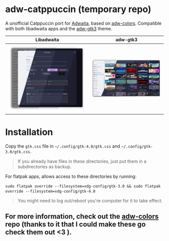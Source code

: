 # adw-catppuccin (temporary repo)
 A unofficial Catppuccin port for [Adwaita](https://gnome.pages.gitlab.gnome.org/libadwaita), based on [adw-colors](https://github.com/lassekongo83/adw-colors). Compatible with both libadwaita apps and the [adw-gtk3](https://github.com/lassekongo83/adw-gtk3) theme.

| Libadwaita | adw-gtk3 |
|:----------:| :-------:|
| ![libadwaita](./preview.webp) | ![adw-gtk3](./adw-gtk3.webp) |

 # Installation

 Copy the `gtk.css` file in  `~/.config/gtk-4.0/gtk.css` and `~/.config/gtk-3.0/gtk.css`.
 >If you already have files in these directories, just put them in a subdirectories as backup.

For flatpak apps, allows access to these directories by running:
```
sudo flatpak override --filesystem=xdg-config/gtk-3.0 && sudo flatpak override --filesystem=xdg-config/gtk-4.0
```
>You might need to log out/reboot you're computer for it to take effect.

## For more information, check out the [adw-colors](https://github.com/lassekongo83/adw-colors) repo (thanks to it that I could make these go check them out <3 ).
